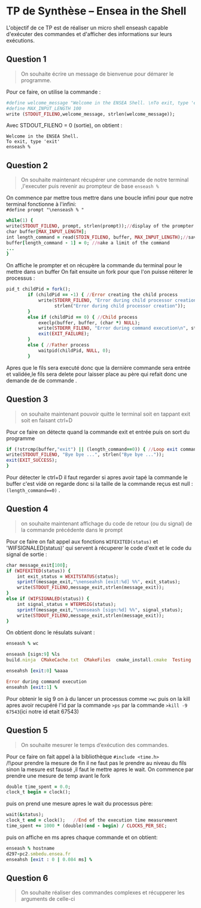 # TP de Synthèse – Ensea in the Shell
L'objectif de ce TP est de réaliser un micro shell enseash capable d'exécuter des commandes
et d'afficher des informations sur leurs exécutions.

## Question 1
> On souhaite écrire un message de bienvenue pour démarer le programme.  

Pour ce faire, on utilise la commande :  
```ruby
#define welcome_message "Welcome in the ENSEA Shell. \nTo exit, type 'exit'\n"
#define MAX_INPUT_LENGTH 100
write (STDOUT_FILENO,welcome_message, strlen(welcome_message));
```
Avec STDOUT_FILENO = 0 (sortie), on obtient :
```
Welcome in the ENSEA Shell. 
To exit, type 'exit'
enseash %
```
## Question 2
> On souhaite maintenant récupérer une commande de notre terminal ,l'executer puis revenir au prompteur de base `enseash %`

On commence par mettre tous mettre dans une boucle infini pour que notre terminal fonctionne à l'infini:  
`#define prompt "\nenseash % "`
```ruby
while(1) {
write(STDOUT_FILENO, prompt, strlen(prompt));//display of the prompter
char buffer[MAX_INPUT_LENGTH];
int length_command = read(STDIN_FILENO, buffer, MAX_INPUT_LENGTH);//save the command from he terminal in a buffer
buffer[length_command - 1] = 0; //make a limit of the command
...
}
```
On affiche le prompter et on récupère la commande du terminal pour le mettre dans un buffer 
On fait ensuite un fork pour que l'on puisse réiterer le processus :

```ruby
pid_t childPid = fork();
        if (childPid == -1) { //Error creating the child process
            write(STDERR_FILENO, "Error during child processor creation",
                  strlen("Error during child processor creation"));
        }
        else if (childPid == 0) { //Child process
            execlp(buffer, buffer, (char *) NULL);
            write(STDERR_FILENO, "Error during command execution\n", strlen("Error during command execution\n"));
            exit(EXIT_FAILURE);
        }
        else { //Father process
            waitpid(childPid, NULL, 0);
        }
  ```
Apres que le fils sera executé donc que la dernière commande sera entrée et validée,le fils sera delete pour laisser place au père qui refait donc une 
demande de de commande .

## Question 3 
>on souhaite maintenant pouvoir quitte le terminal soit en tappant exit soit en faisant ctrl+D

Pour ce faire on détecte quand la commande exit et entrée puis on sort du programme 
```ruby
if (!strcmp(buffer,"exit") || (length_command==0)) { //Loop exit command
write(STDOUT_FILENO, "Bye bye ...", strlen("Bye bye ..."));
exit(EXIT_SUCCESS);
}
```
Pour détecter le ctrl+D il faut regarder si apres avoir tapé la commande le buffer c'est vidé 
on regarde donc si la taille de la commande reçus est null : `(length_command==0)` .

## Question 4
>on souhaite maintenant affichage du code de retour (ou du signal) de la commande précédente dans le prompt

Pour ce faire on fait appel aux fonctions `WIFEXITED(status)` et 'WIFSIGNALED(status)' qui servent à récuperer le code d'exit 
et le code du signal de sortie :
```ruby
char message_exit[100];
if (WIFEXITED(status)) {
    int exit_status = WEXITSTATUS(status);
    sprintf(message_exit,"\nenseahsh [exit:%d] %%", exit_status);
    write(STDOUT_FILENO,message_exit,strlen(message_exit));
}
else if (WIFSIGNALED(status)) {
    int signal_status = WTERMSIG(status);
    sprintf(message_exit,"\nenseash [sign:%d] %%", signal_status);
    write(STDOUT_FILENO,message_exit,strlen(message_exit));
}
``` 
On obtient donc le résulats suivant :
```ruby 
enseash % wc

enseash [sign:9] %ls
build.ninja  CMakeCache.txt  CMakeFiles  cmake_install.cmake  Testing  TP_Shell

enseahsh [exit:0] %aaaa

Error during command execution
enseahsh [exit:1] %
```
Pour obtenir le sig 9 on à du lancer un processus comme `>wc` puis on la kill apres 
avoir recupéré l'id par la commande `>ps` par la commande `>kill -9 67543`(ici notre id etait 67543)

## Question 5
>On souhaite mesurer le temps d’exécution des commandes.

Pour ce faire on fait appel à la bibliothèque `#include <time.h>`  
/!\pour prendre la mesure de fin il ne faut pas le prendre au niveau du fils sinon la mesure est faussé ,il faut le mettre apres le wait.
On commence par prendre une mesure de temp avant le fork 
```ruby 
double time_spent = 0.0;
clock_t begin = clock(); 
```
puis on prend une mesure apres le wait du processus père:
```ruby
wait(&status);
clock_t end = clock();   //End of the execution time measurement
time_spent += 1000 * (double)(end - begin) / CLOCKS_PER_SEC;
```
puis on affiche en ms apres chaque commande et on obtient:
```ruby
enseash % hostname
d297-pc2.smbedu.ensea.fr
enseahsh [exit : 0 | 0.084 ms] % 
```
## Question 6
>On souhaite réaliser des commandes complexes et récupperer les arguments de celle-ci